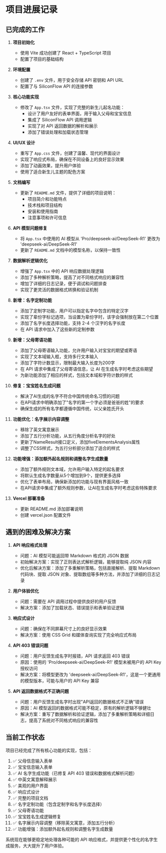 # 项目进展记录

## 已完成的工作

1. **项目初始化**
   - 使用 Vite 成功创建了 React + TypeScript 项目
   - 配置了项目的基础结构

2. **环境配置**
   - 创建了 `.env` 文件，用于安全存储 API 密钥和 API URL
   - 配置了与 SiliconFlow API 的连接参数

3. **核心功能实现**
   - 修改了 `App.tsx` 文件，实现了完整的新生儿起名功能：
     - 设计了用户友好的表单界面，用于输入父母和宝宝信息
     - 集成了 SiliconFlow API 调用逻辑
     - 实现了对 API 返回数据的解析和展示
     - 添加了错误处理和加载状态管理

4. **UI/UX 设计**
   - 重写了 `App.css` 文件，创建了温馨、现代的界面设计
   - 实现了响应式布局，确保在不同设备上的良好显示效果
   - 添加了动画效果，提升用户体验
   - 使用了适合新生儿主题的配色方案

5. **文档编写**
   - 更新了 `README.md` 文件，提供了详细的项目说明：
     - 项目简介和功能特点
     - 技术栈和项目结构
     - 安装和使用指南
     - 注意事项和许可信息

6. **API 模型问题修复**
   - 将 `App.tsx` 中使用的 AI 模型从 'Pro/deepseek-ai/DeepSeek-R1' 更改为 'deepseek-ai/DeepSeek-R1'
   - 更新了 `README.md` 文档中的模型名称，以保持一致性

7. **数据解析逻辑优化**
   - 增强了 `App.tsx` 中的 API 响应数据处理逻辑
   - 添加了多种解析策略，提高了对不同格式响应的兼容性
   - 增加了详细的日志记录，便于调试和问题排查
   - 实现了更灵活的数据格式转换和验证机制

8. **新增：名字定制功能**
   - 添加了定制字功能，用户可以指定名字中包含的特定汉字
   - 实现了辈份字标记选项，当设置为辈份字时，该字会强制放在第二个位置
   - 添加了名字长度选择功能，支持 2-4 个汉字的名字长度
   - 在 API 请求中加入了这些新的定制参数

9. **新增：父母寄语功能**
   - 添加了父母寄语输入功能，允许用户输入对宝宝的期望或寄语
   - 实现了文本域输入框，支持多行文本输入
   - 添加了字符计数显示，限制最大输入长度为200字
   - 在 API 请求中集成了父母寄语信息，让 AI 在生成名字时考虑这些期望
   - 为新功能添加了相应的样式，包括文本域和字符计数的样式

10. **修复：宝宝姓名生成问题**
    - 解决了AI生成的名字不符合中国传统命名习惯的问题
    - 在API请求中明确添加了"名字的第一个字必须是爸爸的姓"的要求
    - 确保生成的所有名字都遵循中国传统，以父亲姓氏开头

11. **功能优化：名字展示内容调整**
    - 移除了英文寓意展示
    - 添加了五行分析功能，从五行角度分析名字的好处
    - 更新了NameResult接口定义，添加fiveElementsAnalysis属性
    - 调整了CSS样式，为五行分析部分添加了适合的样式

12. **功能增强：添加额外起名规则和调整名字生成数量**
    - 添加了额外规则文本域，允许用户输入特定的起名要求
    - 将默认生成名字数量从5个增加到9个，提供更多选择
    - 优化了表单布局，确保新添加的功能与现有界面风格一致
    - 在API请求中集成了额外规则参数，让AI在生成名字时考虑这些特殊要求

13. **Vercel 部署准备**
    - 更新 README.md 添加部署说明
    - 创建 vercel.json 配置文件

## 遇到的困难及解决方案

1. **API 响应格式处理**
   - 问题：AI 模型可能返回带 Markdown 格式的 JSON 数据
   - 初始解决方案：实现了正则表达式解析逻辑，能够提取纯 JSON 内容
   - 优化后解决方案：添加了多重解析策略，包括直接解析、提取 Markdown 代码块、提取 JSON 对象、提取数组等多种方法，并添加了详细的日志记录

2. **用户体验优化**
   - 问题：需要在 API 调用过程中提供良好的用户反馈
   - 解决方案：添加了加载状态、错误提示和表单验证逻辑

3. **响应式设计**
   - 问题：确保在不同屏幕尺寸上的良好显示效果
   - 解决方案：使用 CSS Grid 和媒体查询实现了完全响应式布局

4. **API 403 错误问题**
   - 问题：用户反馈生成名字时报错，API 请求返回 403 错误
   - 原因：使用的 'Pro/deepseek-ai/DeepSeek-R1' 模型未被用户的 API Key 授权访问
   - 解决方案：将模型更改为 'deepseek-ai/DeepSeek-R1'，这是一个更通用的模型版本，可能与用户的 API Key 兼容

5. **API 返回数据格式不正确问题**
   - 问题：用户反馈生成名字时出现"API返回的数据格式不正确"错误
   - 原因：AI 模型返回的数据格式可能不稳定，原有的解析逻辑不够健壮
   - 解决方案：重写了数据解析和验证逻辑，添加了多重解析策略和详细日志，提高了系统对不同格式响应的兼容性

## 当前工作状态

项目已经完成了所有核心功能的实现，包括：

1. ✅ 父母信息输入表单
2. ✅ 宝宝信息输入表单
3. ✅ AI 名字生成功能（已修复 API 403 错误和数据格式解析问题）
4. ✅ 中英文寓意解释展示
5. ✅ 美观的用户界面
6. ✅ 响应式设计
7. ✅ 完整的项目文档
8. ✅ 名字定制功能（包含定制字和名字长度选择）
9. ✅ 父母寄语功能
10. ✅ 宝宝姓名生成逻辑修复
11. ✅ 名字展示内容调整（移除英文寓意，添加五行分析）
12. ✅ 功能增强：添加额外起名规则和调整名字生成数量

系统现在能够更稳定地处理各种可能的 API 响应格式，并提供更个性化的名字生成服务，大大提升了用户体验。